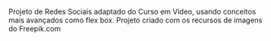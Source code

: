Projeto de Redes Sociais adaptado do Curso em Video, usando conceitos mais avançados como flex box.
Projeto criado com os recursos de imagens do Freepik.com
